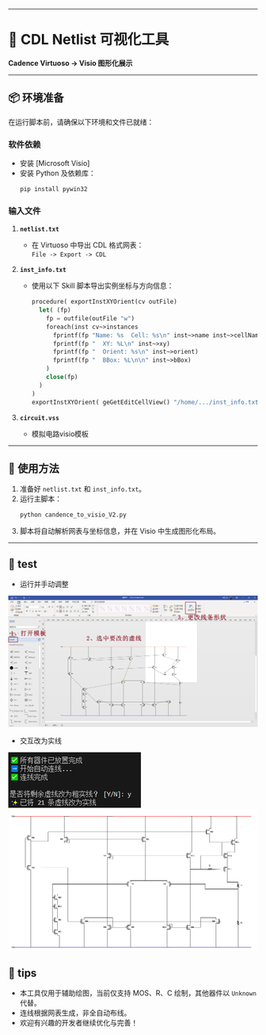 
---

# 🧩 CDL Netlist 可视化工具

**Cadence Virtuoso → Visio 图形化展示**

---

## 📦 环境准备

在运行脚本前，请确保以下环境和文件已就绪：

### 软件依赖

- 安装 [Microsoft Visio]
- 安装 Python 及依赖库：
  ```bash
  pip install pywin32
  ```

### 输入文件

1. **`netlist.txt`**  
   - 在 Virtuoso 中导出 CDL 格式网表：  
     `File -> Export -> CDL`

2. **`inst_info.txt`**  
   - 使用以下 Skill 脚本导出实例坐标与方向信息：

     ```lisp
     procedure( exportInstXYOrient(cv outFile)
       let( (fp)
         fp = outfile(outFile "w")
         foreach(inst cv~>instances
           fprintf(fp "Name: %s  Cell: %s\n" inst~>name inst~>cellName)
           fprintf(fp "  XY: %L\n" inst~>xy)
           fprintf(fp "  Orient: %s\n" inst~>orient)
           fprintf(fp "  BBox: %L\n\n" inst~>bBox)
         )
         close(fp)
       )
     )
     exportInstXYOrient( geGetEditCellView() "/home/.../inst_info.txt" )
     ```
3. **`circuit.vss`**  
   - 模拟电路visio模板   

---

## 🚀 使用方法

1. 准备好 `netlist.txt` 和 `inst_info.txt`。
2. 运行主脚本：
   ```bash
   python candence_to_visio_V2.py
   ```
3. 脚本将自动解析网表与坐标信息，并在 Visio 中生成图形化布局。

---



## 📌 test
- 运行并手动调整

![alt text](image-4.png)

- 交互改为实线

![alt text](image-1.png)
![alt text](image-3.png)
## 📌 tips

- 本工具仅用于辅助绘图，当前仅支持 MOS、R、C 绘制，其他器件以 `Unknown` 代替。
- 连线根据网表生成，非全自动布线。
- 欢迎有兴趣的开发者继续优化与完善！

